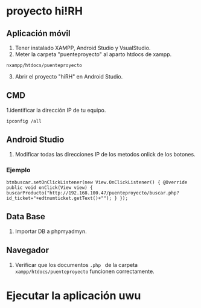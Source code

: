 # proyecto hi!RH
## Aplicación móvil

1. Tener instalado XAMPP, Android Studio y VsualStudio.
2. Meter la carpeta "puenteproyecto" al aparto htdocs de xampp.

`nxampp/htdocs/puenteproyecto`

3. Abrir el proyecto "hiRH" en Android Studio.

## CMD
1.identificar la dirección IP de tu equipo.

`ipconfig /all`

## Android Studio
1. Modificar todas las direcciones IP de los metodos onlick de los botones.
   
### Ejemplo

`btnbuscar.setOnClickListener(new View.OnClickListener() {
   @Override
   public void onClick(View view) {
      buscarProducto("http://192.168.100.47/puenteproyecto/buscar.php?id_ticket="+edtnumticket.getText()+"");
   }
});`

## Data Base
1. Importar DB a phpmyadmyn.

## Navegador
1. Verificar que los documentos `.php ` de la carpeta `xampp/htdocs/puenteproyecto` funcionen correctamente.

# Ejecutar la aplicación uwu

